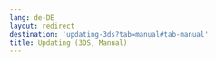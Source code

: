 ```yaml
---
lang: de-DE
layout: redirect
destination: 'updating-3ds?tab=manual#tab-manual'
title: Updating (3DS, Manual)
---
```



